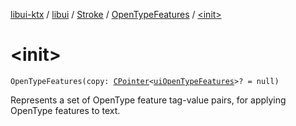 [libui-ktx](../../../index.md) / [libui](../../index.md) / [Stroke](../index.md) / [OpenTypeFeatures](index.md) / [&lt;init&gt;](./-init-.md)

# &lt;init&gt;

`OpenTypeFeatures(copy: `[`CPointer`](../../../kotlinx.cinterop/-c-pointer/index.md)`<`[`uiOpenTypeFeatures`](../../ui-open-type-features.md)`>? = null)`

Represents a set of OpenType feature tag-value pairs, for applying OpenType features to text.

